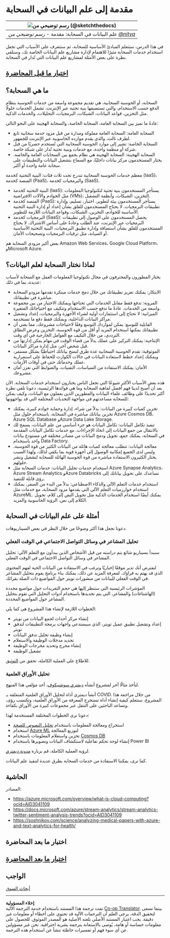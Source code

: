 <!--
CO_OP_TRANSLATOR_METADATA:
{
  "original_hash": "5f8e7cdefa096664ae86f795be571580",
  "translation_date": "2025-09-06T06:21:09+00:00",
  "source_file": "5-Data-Science-In-Cloud/17-Introduction/README.md",
  "language_code": "ar"
}
-->
# مقدمة إلى علم البيانات في السحابة

|![رسم توضيحي من [(@sketchthedocs)](https://sketchthedocs.dev)](../../sketchnotes/17-DataScience-Cloud.png)|
|:---:|
| علم البيانات في السحابة: مقدمة - _رسم توضيحي من [@nitya](https://twitter.com/nitya)_ |

في هذا الدرس، ستتعلم المبادئ الأساسية للسحابة، ثم ستتعرف على الأسباب التي تجعل استخدام خدمات السحابة مثيرًا للاهتمام لإدارة مشاريع علم البيانات الخاصة بك، وسنلقي نظرة على بعض الأمثلة لمشاريع علم البيانات التي تُدار في السحابة.

## [اختبار ما قبل المحاضرة](https://ff-quizzes.netlify.app/en/ds/quiz/32)

## ما هي السحابة؟

السحابة، أو الحوسبة السحابية، هي تقديم مجموعة واسعة من خدمات الحوسبة بنظام الدفع حسب الاستخدام، والتي تستضيفها بنية تحتية عبر الإنترنت. تشمل الخدمات حلولًا مثل التخزين، قواعد البيانات، الشبكات، البرمجيات، التحليلات، والخدمات الذكية.

عادةً ما نميز بين السحابة العامة، السحابة الخاصة، والسحابة الهجينة على النحو التالي:

* السحابة العامة: السحابة العامة مملوكة ومدارة من قبل مزود خدمة سحابية تابع لطرف ثالث، والذي يقدم موارده الحاسوبية عبر الإنترنت للجمهور.
* السحابة الخاصة: تشير إلى موارد الحوسبة السحابية التي تُستخدم حصريًا من قبل شركة أو منظمة واحدة، مع خدمات وبنية تحتية تُدار على شبكة خاصة.
* السحابة الهجينة: السحابة الهجينة هي نظام يجمع بين السحابات العامة والخاصة. يختار المستخدمون مركز بيانات داخليًا، مع السماح بتشغيل البيانات والتطبيقات على سحابة عامة واحدة أو أكثر.

معظم خدمات الحوسبة السحابية تندرج تحت ثلاث فئات: البنية التحتية كخدمة (IaaS)، المنصة كخدمة (PaaS)، والبرمجيات كخدمة (SaaS).

* البنية التحتية كخدمة (IaaS): يستأجر المستخدمون بنية تحتية لتكنولوجيا المعلومات مثل الخوادم والآلات الافتراضية (VMs)، التخزين، الشبكات، وأنظمة التشغيل.
* المنصة كخدمة (PaaS): يستأجر المستخدمون بيئة لتطوير، اختبار، تسليم، وإدارة تطبيقات البرمجيات. لا يحتاج المستخدمون للقلق بشأن إعداد أو إدارة البنية التحتية الأساسية للخوادم، التخزين، الشبكات، وقواعد البيانات اللازمة للتطوير.
* البرمجيات كخدمة (SaaS): يحصل المستخدمون على الوصول إلى تطبيقات البرمجيات عبر الإنترنت، عند الطلب وعادةً على أساس الاشتراك. لا يحتاج المستخدمون للقلق بشأن استضافة وإدارة تطبيق البرمجيات، البنية التحتية الأساسية أو الصيانة، مثل ترقيات البرمجيات وتصحيحات الأمان.

بعض أكبر مزودي السحابة هم Amazon Web Services، Google Cloud Platform، وMicrosoft Azure.

## لماذا نختار السحابة لعلم البيانات؟

يختار المطورون والمحترفون في مجال تكنولوجيا المعلومات العمل مع السحابة لأسباب عديدة، بما في ذلك:

* الابتكار: يمكنك تعزيز تطبيقاتك من خلال دمج خدمات مبتكرة تقدمها مزودو السحابة مباشرة في تطبيقاتك.
* المرونة: تدفع فقط مقابل الخدمات التي تحتاجها ويمكنك الاختيار من بين مجموعة واسعة من الخدمات. عادةً ما تدفع حسب الاستخدام وتتكيف مع احتياجاتك المتغيرة.
* الميزانية: لا تحتاج إلى استثمارات أولية لشراء الأجهزة والبرمجيات، إعداد وتشغيل مراكز البيانات الداخلية، ويمكنك فقط دفع ما تستخدمه.
* القابلية للتوسع: يمكن لمواردك التوسع وفقًا لاحتياجات مشروعك، مما يعني أن تطبيقاتك يمكنها استخدام المزيد أو أقل من قوة الحوسبة، التخزين وعرض النطاق الترددي، من خلال التكيف مع العوامل الخارجية في أي وقت.
* الإنتاجية: يمكنك التركيز على عملك بدلاً من قضاء الوقت في مهام يمكن إدارتها من قبل شخص آخر، مثل إدارة مراكز البيانات.
* الموثوقية: تقدم الحوسبة السحابية عدة طرق لنسخ بياناتك احتياطيًا بشكل مستمر، ويمكنك إعداد خطط لاستعادة البيانات في حالات الكوارث للحفاظ على استمرارية عملك وخدماتك حتى في أوقات الأزمات.
* الأمان: يمكنك الاستفادة من السياسات، التقنيات، والضوابط التي تعزز أمان مشروعك.

هذه بعض الأسباب الأكثر شيوعًا التي تجعل الناس يختارون استخدام خدمات السحابة. الآن بعد أن أصبح لدينا فهم أفضل لماهية السحابة وما هي فوائدها الرئيسية، دعونا نلقي نظرة أكثر تحديدًا على وظائف علماء البيانات والمطورين الذين يعملون مع البيانات، وكيف يمكن للسحابة مساعدتهم في مواجهة التحديات المختلفة التي قد يواجهونها:

* تخزين كميات كبيرة من البيانات: بدلاً من شراء، إدارة وحماية خوادم كبيرة، يمكنك تخزين بياناتك مباشرة في السحابة، باستخدام حلول مثل Azure Cosmos DB، Azure SQL Database وAzure Data Lake Storage.
* تنفيذ تكامل البيانات: تكامل البيانات هو جزء أساسي من علم البيانات، يسمح لك بالانتقال من جمع البيانات إلى اتخاذ الإجراءات. مع خدمات تكامل البيانات المقدمة في السحابة، يمكنك جمع، تحويل ودمج البيانات من مصادر مختلفة في مستودع بيانات واحد باستخدام Data Factory.
* معالجة البيانات: تتطلب معالجة كميات هائلة من البيانات الكثير من قوة الحوسبة، وليس لدى الجميع إمكانية الوصول إلى أجهزة قوية بما يكفي لذلك، ولهذا السبب يختار الكثيرون الاستفادة مباشرة من قوة الحوسبة الهائلة للسحابة لتشغيل ونشر حلولهم.
* استخدام خدمات تحليل البيانات: خدمات السحابة مثل Azure Synapse Analytics، Azure Stream Analytics وAzure Databricks تساعدك على تحويل بياناتك إلى رؤى قابلة للتنفيذ.
* استخدام خدمات التعلم الآلي والذكاء الاصطناعي: بدلاً من البدء من الصفر، يمكنك استخدام خوارزميات التعلم الآلي التي يقدمها مزود السحابة، مع خدمات مثل AzureML. يمكنك أيضًا استخدام الخدمات الذكية مثل تحويل النص إلى كلام، تحويل الكلام إلى نص، الرؤية الحاسوبية والمزيد.

## أمثلة على علم البيانات في السحابة

دعونا نجعل هذا أكثر وضوحًا من خلال النظر في بعض السيناريوهات.

### تحليل المشاعر في وسائل التواصل الاجتماعي في الوقت الفعلي
سنبدأ بسيناريو شائع يتم دراسته من قبل الأشخاص الذين يبدأون مع التعلم الآلي: تحليل المشاعر في وسائل التواصل الاجتماعي في الوقت الفعلي.

لنفترض أنك تدير موقعًا إخباريًا وترغب في الاستفادة من البيانات الحية لفهم المحتوى الذي قد يهتم به قراؤك. لمعرفة المزيد عن ذلك، يمكنك بناء برنامج يقوم بتحليل المشاعر في الوقت الفعلي للبيانات من منشورات تويتر حول المواضيع ذات الصلة بقرائك.

المؤشرات الرئيسية التي ستنظر إليها هي حجم التغريدات حول مواضيع محددة (الهاشتاغات) والمشاعر، التي يتم تحديدها باستخدام أدوات التحليل التي تقوم بتحليل المشاعر حول المواضيع المحددة.

الخطوات اللازمة لإنشاء هذا المشروع هي كما يلي:

* إنشاء مركز أحداث لجمع البيانات من تويتر
* إعداد وتشغيل تطبيق عميل تويتر، الذي سيستدعي واجهات برمجة التطبيقات لتدفق تويتر
* إنشاء وظيفة تحليل تدفق البيانات
* تحديد مدخلات الوظيفة والاستعلام
* إنشاء مخرج وتحديد مخرجات الوظيفة
* تشغيل الوظيفة

للاطلاع على العملية الكاملة، تحقق من [التوثيق](https://docs.microsoft.com/azure/stream-analytics/stream-analytics-twitter-sentiment-analysis-trends?WT.mc_id=academic-77958-bethanycheum&ocid=AID30411099).

### تحليل الأوراق العلمية
لنأخذ مثالًا آخر لمشروع أنشأه [ديمتري سوشنيكوف](http://soshnikov.com)، أحد مؤلفي هذا المنهج.

أنشأ ديمتري أداة لتحليل الأوراق العلمية المتعلقة بـ COVID. من خلال مراجعة هذا المشروع، ستتعلم كيفية إنشاء أداة تستخرج المعرفة من الأوراق العلمية، وتكتسب رؤى، وتساعد الباحثين على التنقل عبر مجموعات كبيرة من الأوراق بكفاءة.

دعونا نرى الخطوات المختلفة المستخدمة لهذا:

* استخراج ومعالجة المعلومات باستخدام [تحليل النصوص للصحة](https://docs.microsoft.com/azure/cognitive-services/text-analytics/how-tos/text-analytics-for-health?WT.mc_id=academic-77958-bethanycheum&ocid=AID3041109)
* استخدام [Azure ML](https://azure.microsoft.com/services/machine-learning?WT.mc_id=academic-77958-bethanycheum&ocid=AID3041109) لتوزيع المعالجة
* تخزين واستعلام المعلومات باستخدام [Cosmos DB](https://azure.microsoft.com/services/cosmos-db?WT.mc_id=academic-77958-bethanycheum&ocid=AID3041109)
* إنشاء لوحة تحكم تفاعلية لاستكشاف البيانات وتصويرها باستخدام Power BI

لرؤية العملية الكاملة، قم بزيارة [مدونة ديمتري](https://soshnikov.com/science/analyzing-medical-papers-with-azure-and-text-analytics-for-health/).

كما ترى، يمكننا الاستفادة من خدمات السحابة بطرق عديدة لتنفيذ علم البيانات.

## الحاشية

المصادر:
* https://azure.microsoft.com/overview/what-is-cloud-computing?ocid=AID3041109  
* https://docs.microsoft.com/azure/stream-analytics/stream-analytics-twitter-sentiment-analysis-trends?ocid=AID3041109  
* https://soshnikov.com/science/analyzing-medical-papers-with-azure-and-text-analytics-for-health/  

## اختبار ما بعد المحاضرة

## [اختبار ما بعد المحاضرة](https://ff-quizzes.netlify.app/en/ds/quiz/33)

## الواجب

[أبحاث السوق](assignment.md)

---

**إخلاء المسؤولية**:  
تمت ترجمة هذا المستند باستخدام خدمة الترجمة الآلية [Co-op Translator](https://github.com/Azure/co-op-translator). بينما نسعى لتحقيق الدقة، يرجى العلم أن الترجمات الآلية قد تحتوي على أخطاء أو معلومات غير دقيقة. يجب اعتبار المستند الأصلي بلغته الأصلية هو المصدر الموثوق. للحصول على معلومات حساسة أو هامة، يُوصى بالاستعانة بترجمة بشرية احترافية. نحن غير مسؤولين عن أي سوء فهم أو تفسيرات خاطئة تنشأ عن استخدام هذه الترجمة.